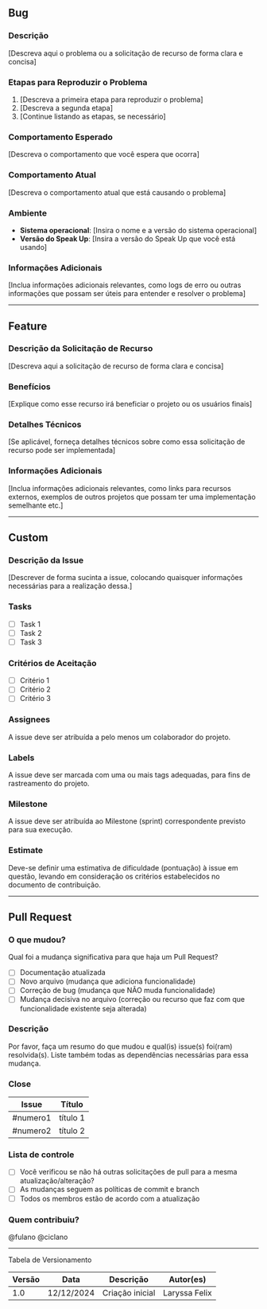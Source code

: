 ## **Bug**

### Descrição
[Descreva aqui o problema ou a solicitação de recurso de forma clara e concisa]

### Etapas para Reproduzir o Problema
1. [Descreva a primeira etapa para reproduzir o problema]
2. [Descreva a segunda etapa]
3. [Continue listando as etapas, se necessário]

### Comportamento Esperado
[Descreva o comportamento que você espera que ocorra]

### Comportamento Atual
[Descreva o comportamento atual que está causando o problema]

### Ambiente
- **Sistema operacional**: [Insira o nome e a versão do sistema operacional]
- **Versão do Speak Up**: [Insira a versão do Speak Up que você está usando]

### Informações Adicionais
[Inclua informações adicionais relevantes, como logs de erro ou outras informações que possam ser úteis para entender e resolver o problema]

----

## **Feature**

### Descrição da Solicitação de Recurso
[Descreva aqui a solicitação de recurso de forma clara e concisa]

### Benefícios
[Explique como esse recurso irá beneficiar o projeto ou os usuários finais]

### Detalhes Técnicos
[Se aplicável, forneça detalhes técnicos sobre como essa solicitação de recurso pode ser implementada]

### Informações Adicionais
[Inclua informações adicionais relevantes, como links para recursos externos, exemplos de outros projetos que possam ter uma implementação semelhante etc.]

----

## **Custom** 

### Descrição da Issue
[Descrever de forma sucinta a issue, colocando quaisquer informações necessárias para a realização dessa.]

### Tasks
- [ ] Task 1  
- [ ] Task 2  
- [ ] Task 3  

### Critérios de Aceitação
- [ ] Critério 1  
- [ ] Critério 2  
- [ ] Critério 3  

### Assignees
A issue deve ser atribuída a pelo menos um colaborador do projeto.

### Labels
A issue deve ser marcada com uma ou mais tags adequadas, para fins de rastreamento do projeto.

### Milestone
A issue deve ser atribuída ao Milestone (sprint) correspondente previsto para sua execução.

### Estimate
Deve-se definir uma estimativa de dificuldade (pontuação) à issue em questão, levando em consideração os critérios estabelecidos no documento de contribuição.

----

## **Pull Request**

### O que mudou?
Qual foi a mudança significativa para que haja um Pull Request?  
- [ ] Documentação atualizada  
- [ ] Novo arquivo (mudança que adiciona funcionalidade)  
- [ ] Correção de bug (mudança que NÃO muda funcionalidade)  
- [ ] Mudança decisiva no arquivo (correção ou recurso que faz com que funcionalidade existente seja alterada)  

### Descrição
Por favor, faça um resumo do que mudou e qual(is) issue(s) foi(ram) resolvida(s). Liste também todas as dependências necessárias para essa mudança.

### Close
| Issue   | Título       |
|---------|--------------|
| #numero1 | título 1     |
| #numero2 | título 2     |

### Lista de controle
- [ ] Você verificou se não há outras solicitações de pull para a mesma atualização/alteração?  
- [ ] As mudanças seguem as políticas de commit e branch  
- [ ] Todos os membros estão de acordo com a atualização  

### Quem contribuiu?
@fulano @ciclano

----

Tabela de Versionamento

| Versão | Data       | Descrição                                                     | Autor(es)        |
|--------|------------|---------------------------------------------------------------|------------------|
| 1.0    | 12/12/2024 | Criação inicial                       | Laryssa Felix |

